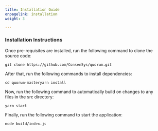 ```yaml
---
title: Installation Guide
onpagelink: installation
weight: 3

---
```





### **Installation Instructions**

Once pre-requisites are installed, run the following command to clone the source code:

    git clone https://github.com/ConsenSys/quorum.git

After that, run the following commands to install dependencies:

    cd quorum-masteryarn install

Now, run the following command to automatically build on changes to any files in the src directory:

    yarn start

Finally, run the following command to start the application:

    node build/index.js

